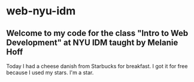 # web-nyu-idm

## Welcome to my code for the class "Intro to Web Development" at NYU IDM taught by Melanie Hoff

Today I had a cheese danish from Starbucks for breakfast. I got it for free because I used my stars. I'm a star. 
